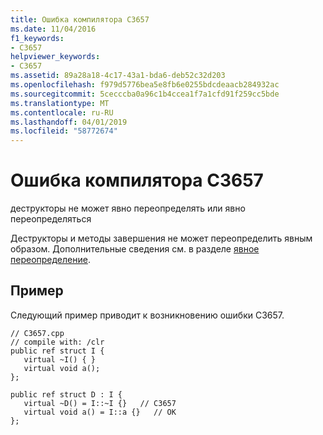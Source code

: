 ```yaml
---
title: Ошибка компилятора C3657
ms.date: 11/04/2016
f1_keywords:
- C3657
helpviewer_keywords:
- C3657
ms.assetid: 89a28a18-4c17-43a1-bda6-deb52c32d203
ms.openlocfilehash: f979d5776bea5e8fb6e0255bdcdeaacb284932ac
ms.sourcegitcommit: 5cecccba0a96c1b4ccea1f7a1cfd91f259cc5bde
ms.translationtype: MT
ms.contentlocale: ru-RU
ms.lasthandoff: 04/01/2019
ms.locfileid: "58772674"
---
```

# <a name="compiler-error-c3657"></a>Ошибка компилятора C3657

деструкторы не может явно переопределять или явно переопределяться

Деструкторы и методы завершения не может переопределить явным образом. Дополнительные сведения см. в разделе [явное переопределение](../../extensions/explicit-overrides-cpp-component-extensions.md).

## <a name="example"></a>Пример

Следующий пример приводит к возникновению ошибки C3657.

```
// C3657.cpp
// compile with: /clr
public ref struct I {
   virtual ~I() { }
   virtual void a();
};

public ref struct D : I {
   virtual ~D() = I::~I {}   // C3657
   virtual void a() = I::a {}   // OK
};
```